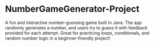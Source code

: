 # NumberGameGenerator-Project
A fun and interactive number-guessing game built in Java. The app randomly generates a number, and users try to guess it with feedback provided for each attempt. Great for practicing loops, conditionals, and random number logic in a beginner-friendly project!
